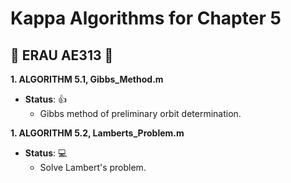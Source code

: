 # Kappa Algorithms for Chapter 5

## :space_invader: ERAU AE313 :space_invader:


**1. ALGORITHM 5.1, Gibbs_Method.m**
- **__Status__**: :+1:
  - Gibbs method of preliminary orbit determination.

**1. ALGORITHM 5.2, Lamberts_Problem.m**
- **__Status__**: :computer:
  - Solve Lambert's problem.
